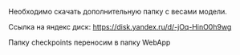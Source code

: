 Необходимо скачать дополнительную папку с весами модели.

Ссылка на яндекс диск: https://disk.yandex.ru/d/-jOq-HinO0h9wg

Папку checkpoints переносим в папку WebApp

